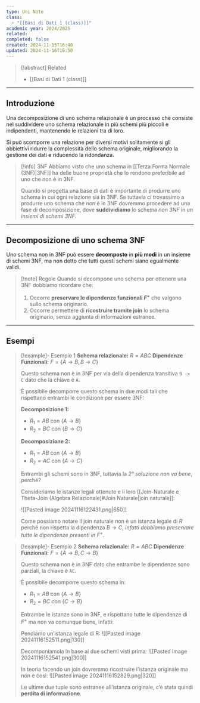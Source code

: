 ```yaml
---
type: Uni Note
class:
  - "[[Basi di Dati 1 (class)]]"
academic year: 2024/2025
related: 
completed: false
created: 2024-11-15T16:40
updated: 2024-11-16T16:50
---
```

>[!abstract] Related
>- [[Basi di Dati 1 (class)]]

---
## Introduzione

Una decomposizione di uno schema relazionale è un processo che consiste nel suddividere uno schema relazionale in più schemi più piccoli e indipendenti, mantenendo le relazioni tra di loro.

Si può scomporre una relazione per diversi motivi solitamente si gli obbiettivi ridurre la complessità dello schema originale, migliorando la gestione dei dati e riducendo la ridondanza.

>[!info] 3NF
>Abbiamo visto che uno schema in [[Terza Forma Normale (3NF)|3NF]] ha delle buone proprietà che lo rendono preferibile ad uno che non è in 3NF.
>
>Quando si progetta una base di dati è importante di produrre uno schema in cui ogni relazione sia in 3NF. Se tuttavia ci trovassimo a produrre uno schema che non è in 3NF dovremmo procedere ad una fase di decomposizione, dove **suddividiamo** lo schema *non 3NF* in un *insiemi di schemi 3NF*.
>

---
## Decomposizione di uno schema 3NF

Uno schema non in 3NF può essere **decomposto** in **più modi** in un insieme di schemi 3NF, ma non detto che tutti questi schemi siano egualmente validi.

>[!note] Regole
>Quando si decompone uno schema per ottenere una 3NF dobbiamo ricordare che:
>1. Occorre **preservare le dipendenze funzionali $F^{+}$** che valgono sullo schema originario.
>2. Occorre permettere di **ricostruire tramite join** lo schema originario, senza aggiunta di informazioni estranee.
 
---
## Esempi

>[!example]- Esempio 1
>**Schema relazionale:** $R = ABC$
>**Dipendenze Funzionali:** $F = \{ A \to B, B\to C \}$
>
>Questo schema non è in 3NF per via della dipendenza transitiva `B -> C` dato che la chiave è `A`. 
>
>È possibile decomporre questo schema in due modi tali che rispettano entrambi le condizione per essere 3NF:
>
>**Decomposizione 1:**
>- $R_{1} = AB$ con $\{ A \to B \}$
>- $R_{2} = BC$ con $\{ B \to C \}$
>
>**Decomposizione 2:**
>- $R_{1} = AB$ con $\{ A \to B \}$
>- $R_{2} = AC$ con $\{ A \to C \}$
>
>Entrambi gli schemi sono in 3NF, tuttavia la *2° soluzione non va bene*, perché?
>
>Consideriamo le istanze legali ottenute e li loro [[Join-Naturale e Theta-Join (Algebra Relazionale)#Join Naturale|join naturale]]:
>
>![[Pasted image 20241116122431.png|650]]
>
>Come possiamo notare il join naturale non è un istanza legale di $R$ perché non rispetta la dipendenza $B \to C$, *infatti dobbiamo preservare tutte le dipendenze presenti in $F^{+}$*.

>[!example]- Esempio 2
>**Schema relazionale:** $R = ABC$
>**Dipendenze Funzionali:** $F = \{ A \to B, C\to B \}$
>
>Questo schema non è in 3NF dato che entrambe le dipendenze sono parziali, la chiave è `AC`.
>
>È possibile decomporre questo schema in:
>
>- $R_{1} = AB$ con $\{ A \to B \}$
>- $R_{2} = BC$ con $\{ C \to B \}$
>
>Entrambe le istanze sono in 3NF, e rispettano tutte le dipendenze di $F^{+}$ ma non va comunque bene, infatti:
>
>Pendiamo un’istanza legale di R:
>![[Pasted image 20241116152511.png|130]]
>
>Decomponiamola in base ai due schemi visti prima:
>![[Pasted image 20241116152541.png|300]]
>
>In teoria facendo un join dovremmo ricostruire l’istanza originale ma non è così:
>![[Pasted image 20241116152829.png|320]]
>
>Le ultime due tuple sono estranee all’istanza originale, c’è stata quindi **perdita di informazione**.







